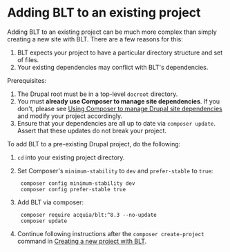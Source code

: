 # Adding BLT to an existing project

Adding BLT to an existing project can be much more complex than simply creating a new site with BLT. There are a few reasons for this:

1. BLT expects your project to have a particular directory structure and set of files.
1. Your existing dependencies may conflict with BLT's dependencies.

Prerequisites:

1. The Drupal root must be in a top-level `docroot` directory.
1. You must **already use Composer to manage site dependencies**. If you don't, please see [Using Composer to manage Drupal site dependencies](https://www.drupal.org/docs/develop/using-composer/using-composer-to-manage-drupal-site-dependencies) and modify your project accordingly.
1. Ensure that your dependencies are all up to date via `composer update`. Assert that these updates do not break your project.

To add BLT to a pre-existing Drupal project, do the following:

1. `cd` into your existing project directory.
1. Set Composer's `minimum-stability` to `dev` and `prefer-stable` to `true`:

        composer config minimum-stability dev
        composer config prefer-stable true

1. Add BLT via composer:

        composer require acquia/blt:^8.3 --no-update
        composer update

1. Continue following instructions after the `composer create-project` command in [Creating a new project with BLT](creating-new-project.md).
